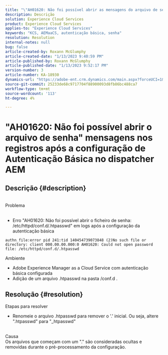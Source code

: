 ```yaml
---
title: "\"AH01620: Não foi possível abrir as mensagens do arquivo de senha\" nos logs após configurar a Autenticação Básica no AEM dispatcher"
description: Descrição
solution: Experience Cloud Services
product: Experience Cloud Services
applies-to: "Experience Cloud Services"
keywords: "KCS, AEMaaCS, autenticação básica, senha"
resolution: Resolution
internal-notes: null
bug: false
article-created-by: Roxann McGlumphy
article-created-date: "1/13/2023 9:40:59 PM"
article-published-by: Roxann McGlumphy
article-published-date: "1/13/2023 9:52:17 PM"
version-number: 3
article-number: KA-18930
dynamics-url: "https://adobe-ent.crm.dynamics.com/main.aspx?forceUCI=1&pagetype=entityrecord&etn=knowledgearticle&id=bc055af6-8a93-ed11-aad1-6045bd006a22"
source-git-commit: 25233de68c9717704f88900093d8fb86bc488ca7
workflow-type: tm+mt
source-wordcount: '113'
ht-degree: 4%

---
```


# &quot;AH01620: Não foi possível abrir o arquivo de senha&quot; mensagens nos registros após a configuração de Autenticação Básica no dispatcher AEM

## Descrição {#description}

<br>Problema<br><br>
- Erro &quot;AH01620: Não foi possível abrir o ficheiro de senha: /etc/httpd/conf.d/.htpasswd&quot; em logs após a configuração da autenticação básica



```
authn_file:error pid 241:tid 140454739073848 (2)No such file or directory: client 000.00.00.000:0 AH01620: Could not open password file: /etc/httpd/conf.d/.htpasswd
```

Ambiente
- Adobe Experience Manager as a Cloud Service com autenticação básica configurada
- Adição de um arquivo .htpasswd na pasta /conf.d .





## Resolução {#resolution}

Etapas para resolver
- Renomeie o arquivo .htpasswd para remover o &#39;.&#39; inicial. Ou seja, altere &quot;.htpasswd&quot; para &quot;_htpasswd&quot;

<br>Causa <br>
Os arquivos que começam com um &quot;.&quot; são consideradas ocultas e removidas durante o pré-processamento da configuração.
